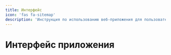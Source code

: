 ```yaml
---
title: Интерфейс
icon: 'fas fa-sitemap'
description: 'Инструкция по использованию веб-приложения для пользователя и администратора. Описания элементов интерфейса.'
---
```


# Интерфейс приложения